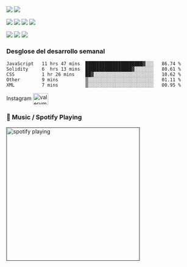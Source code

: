 <img src="https://blog.soliditylang.org/img/2020/09/Underhanded_Solidity.gif">
<img src="https://cointral.com/wp-content/uploads/2019/11/solidity-nedir.png">
</p>

<p>
<img src="https://img.shields.io/badge/JavaScript-F7DF1E?style=for-the-badge&logo=javascript&logoColor=black">
  <img src="https://img.shields.io/badge/Python-14354C?style=for-the-badge&logo=python&logoColor=white">
  <img src="https://img.shields.io/badge/HTML5-E34F26?style=for-the-badge&logo=html5&logoColor=white">
  <img src="https://img.shields.io/badge/CSS3-1572B6?style=for-the-badge&logo=css3&logoColor=white"> 

</p>

<p>
  <img src="https://img.shields.io/badge/Ubuntu-E95420?style=for-the-badge&logo=ubuntu&logoColor=white">
  <img src="https://img.shields.io/badge/GitHub-100000?style=for-the-badge&logo=github&logoColor=white">
  <img src="https://img.shields.io/badge/Linux-FCC624?style=for-the-badge&logo=linux&logoColor=black">
</p>

### Desglose del desarrollo semanal

<!--START_SECTION:waka-->
```text
JavaScript   11 hrs 47 mins  █████████████████████▓░░░   86.74 % 
Solidity     6  hrs 13 mins  █████████████████▓░░░░░░░   80.61 %
CSS          1 hr 26 mins    ██▓░░░░░░░░░░░░░░░░░░░░░░   10.62 % 
Other        9 mins          ▒░░░░░░░░░░░░░░░░░░░░░░░░   01.11 % 
XML          7 mins          ▒░░░░░░░░░░░░░░░░░░░░░░░░   00.95 % 
```
<!--END_SECTION:waka-->

<p>Instagram <a href="https://www.instagram.com/valerymoncheri" target="blank"><img align="center" src="https://raw.githubusercontent.com/rahuldkjain/github-profile-readme-generator/master/src/images/icons/Social/instagram.svg" alt="valerymoncheri" height="30" width="40" /></a>
</p>

### 💜 Music / Spotify Playing
[<img src="https://spotify-now-playing-kappa.vercel.app/api/spotify-playing" alt="spotify playing" width="350" />]()

